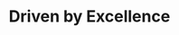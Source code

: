 ---
title: Driven by Excellence
link: https://www.instagram.com/p/BiPOi5OnYP8/
image: "/img/posts/driven-by-excellence.jpg"
type: instagram
sequence: "5"
---